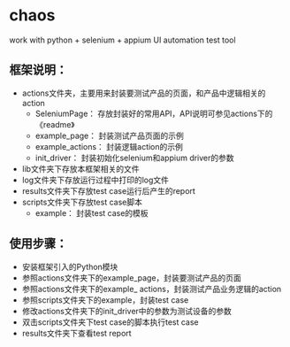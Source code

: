 # chaos
work with python + selenium + appium UI automation test tool

## 框架说明：
+ actions文件夹，主要用来封装要测试产品的页面，和产品中逻辑相关的action
  - SeleniumPage：
存放封装好的常用API，API说明可参见actions下的《readme》
  - example_page：
封装测试产品页面的示例
  - example_actions：
封装逻辑action的示例
  - init_driver：
封装初始化selenium和appium driver的参数
+ lib文件夹下存放本框架相关的文件
+ log文件夹下存放运行过程中打印的log文件
+ results文件夹下存放test case运行后产生的report
+ scripts文件夹下存放test case脚本
  - example：
封装test case的模板



## 使用步骤：
* 安装框架引入的Python模块
* 参照actions文件夹下的example_page，封装要测试产品的页面
* 参照actions文件夹下的example_ actions，封装测试产品业务逻辑的action
* 参照scripts文件夹下的example，封装test case
* 修改actions文件夹下的init_driver中的参数为测试设备的参数
* 双击scripts文件夹下test case的脚本执行test case
* results文件夹下查看test report
